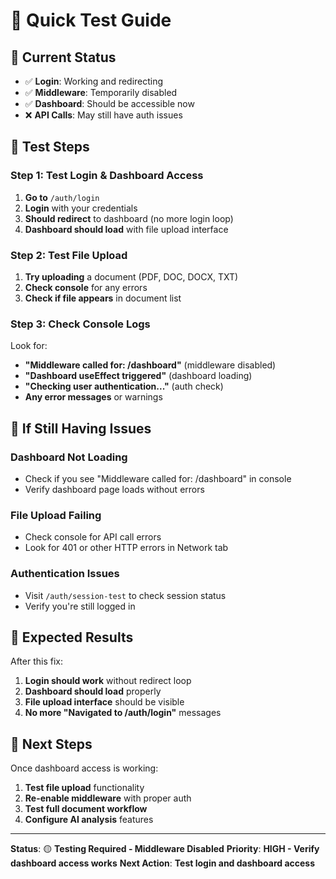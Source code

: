 # 🧪 Quick Test Guide

## 🎯 **Current Status**

- ✅ **Login**: Working and redirecting
- ✅ **Middleware**: Temporarily disabled
- ✅ **Dashboard**: Should be accessible now
- ❌ **API Calls**: May still have auth issues

## 🧪 **Test Steps**

### **Step 1: Test Login & Dashboard Access**
1. **Go to** `/auth/login`
2. **Login** with your credentials
3. **Should redirect** to dashboard (no more login loop)
4. **Dashboard should load** with file upload interface

### **Step 2: Test File Upload**
1. **Try uploading** a document (PDF, DOC, DOCX, TXT)
2. **Check console** for any errors
3. **Check if file appears** in document list

### **Step 3: Check Console Logs**
Look for:
- **"Middleware called for: /dashboard"** (middleware disabled)
- **"Dashboard useEffect triggered"** (dashboard loading)
- **"Checking user authentication..."** (auth check)
- **Any error messages** or warnings

## 🐛 **If Still Having Issues**

### **Dashboard Not Loading**
- Check if you see "Middleware called for: /dashboard" in console
- Verify dashboard page loads without errors

### **File Upload Failing**
- Check console for API call errors
- Look for 401 or other HTTP errors in Network tab

### **Authentication Issues**
- Visit `/auth/session-test` to check session status
- Verify you're still logged in

## 🚀 **Expected Results**

After this fix:
1. **Login should work** without redirect loop
2. **Dashboard should load** properly
3. **File upload interface** should be visible
4. **No more "Navigated to /auth/login"** messages

## 🔧 **Next Steps**

Once dashboard access is working:
1. **Test file upload** functionality
2. **Re-enable middleware** with proper auth
3. **Test full document workflow**
4. **Configure AI analysis** features

---

**Status**: 🟡 **Testing Required - Middleware Disabled**
**Priority**: **HIGH - Verify dashboard access works**
**Next Action**: **Test login and dashboard access**
